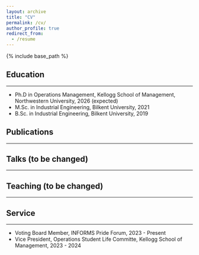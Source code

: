 ```yaml
---
layout: archive
title: "CV"
permalink: /cv/
author_profile: true
redirect_from:
  - /resume
---
```


{% include base_path %}

## Education
---
* Ph.D in Operations Management, Kellogg School of Management, Northwestern University, 2026 (expected)
* M.Sc. in Industrial Engineering, Bilkent University, 2021
* B.Sc. in Industrial Engineering, Bilkent University, 2019
  

## Publications 
---
## Talks (to be changed)
---
## Teaching (to be changed)
---
## Service
---
* Voting Board Member, INFORMS Pride Forum, 2023 - Present 
* Vice President, Operations Student Life Committe, Kellogg School of Management, 2023 - 2024
